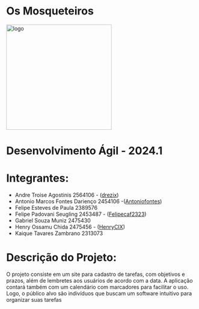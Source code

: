 # Os Mosqueteiros
<img src="https://github.com/Felipecaf2323/Os-Mosqueteiros-AS63C-2024.1/assets/127225122/27bf24f2-590d-4eca-9d2b-37143521ec25" alt="logo" width="280"/><br/>
# Desenvolvimento Ágil - 2024.1

# Integrantes:
- Andre Troise Agostinis        2564106 - ([drezix](https://github.com/drezix))      
- Antonio Marcos Fontes Darienço        2454106  -([Antoniofontes](https://github.com/AntonioFontess))     
- Felipe Esteves de Paula       2389576
- Felipe Padovani Seugling        2453487 - ([Felipecaf2323](https://github.com/Felipecaf2323))
- Gabriel Souza Muniz        2475430
- Henry Ossamu Chida        2475456 - ([HenryCIX](https://github.com/HenryCIX))
- Kaique Tavares Zambrano        2313073

# Descrição do Projeto:
O projeto consiste em um site para cadastro de tarefas, com objetivos e prazos, além de lembretes aos usuários de acordo com a data. A aplicação contará também com um calendário com marcadores para facilitar o uso. Logo, o público alvo são indivíduos que buscam um software intuitivo para organizar suas tarefas

